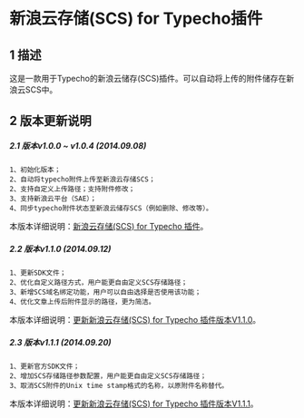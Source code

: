 新浪云存储(SCS) for Typecho插件
======================================================


## 1 描述
这是一款用于Typecho的新浪云储存(SCS)插件。可以自动将上传的附件储存在新浪云SCS中。

## 2 版本更新说明
##### 2.1 版本v1.0.0 ~ v1.0.4 (2014.09.08)
    1、初始化版本；
    2、自动将typecho附件上传至新浪云存储SCS；
    2、支持自定义上传路径；支持附件修改；
    3、支持新浪云平台（SAE）；
    4、同步typecho附件状态至新浪云储存SCS（例如删除、修改等）。

本版本详细说明：[新浪云存储(SCS) for Typecho 插件](https://typecodes.com/web/scsfortypecho.html '新浪云存储(SCS) for Typecho 插件')。

##### 2.2 版本v1.1.0 (2014.09.12)
    1、更新SDK文件；
    2、优化自定义路径方式，用户能更自由定义SCS存储路径；
    3、新增SCS域名绑定功能，用户可以自由选择是否使用该功能；
    4、优化文章上传后附件显示的路径，更为简洁。

本版本详细说明：[更新新浪云存储(SCS) for Typecho 插件版本V1.1.0](https://typecodes.com/web/scsfortypechov110.html '更新新浪云存储(SCS) for Typecho 插件版本V1.1.0')。

##### 2.3 版本v1.1.1 (2014.09.20)
    1、更新官方SDK文件；
    2、增加SCS存储路径参数配置，用户能更自由定义SCS存储路径；
    3、取消SCS附件的Unix time stamp格式的名称，以原附件名称替代。

本版本详细说明：[更新新浪云存储(SCS) for Typecho 插件版本V1.1.1](https://typecodes.com/web/scsfortypechov111.html '更新新浪云存储(SCS) for Typecho 插件版本V1.1.1')。

